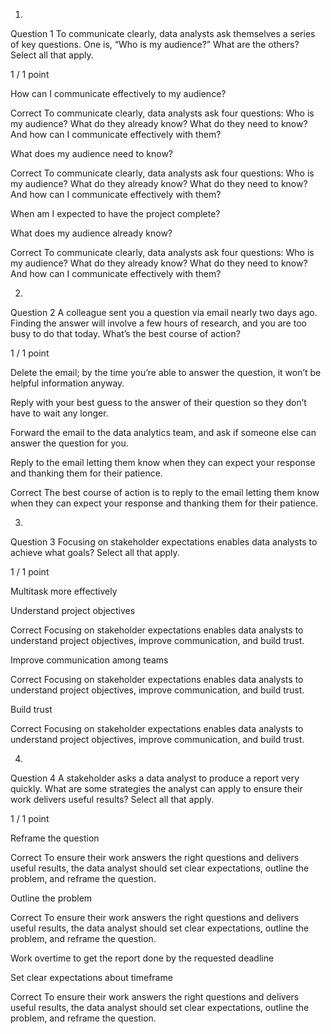 1.
Question 1
To communicate clearly, data analysts ask themselves a series of key questions. One is, “Who is my audience?” What are the others? Select all that apply.

1 / 1 point

How can I communicate effectively to my audience?

Correct
To communicate clearly, data analysts ask four questions: Who is my audience? What do they already know? What do they need to know? And how can I communicate effectively with them?


What does my audience need to know?

Correct
To communicate clearly, data analysts ask four questions: Who is my audience? What do they already know? What do they need to know? And how can I communicate effectively with them?


When am I expected to have the project complete?


What does my audience already know?

Correct
To communicate clearly, data analysts ask four questions: Who is my audience? What do they already know? What do they need to know? And how can I communicate effectively with them?

2.
Question 2
A colleague sent you a question via email nearly two days ago. Finding the answer will involve a few hours of research, and you are too busy to do that today. What’s the best course of action?

1 / 1 point

Delete the email; by the time you’re able to answer the question, it won’t be helpful information anyway.


Reply with your best guess to the answer of their question so they don’t have to wait any longer.


Forward the email to the data analytics team, and ask if someone else can answer the question for you.


Reply to the email letting them know when they can expect your response and thanking them for their patience.

Correct
The best course of action is to reply to the email letting them know when they can expect your response and thanking them for their patience.

3.
Question 3
Focusing on stakeholder expectations enables data analysts to achieve what goals? Select all that apply.

1 / 1 point

Multitask more effectively


Understand project objectives

Correct
Focusing on stakeholder expectations enables data analysts to understand project objectives, improve communication, and build trust.


Improve communication among teams

Correct
Focusing on stakeholder expectations enables data analysts to understand project objectives, improve communication, and build trust.


Build trust

Correct
Focusing on stakeholder expectations enables data analysts to understand project objectives, improve communication, and build trust.

4.
Question 4
A stakeholder asks a data analyst to produce a report very quickly. What are some strategies the analyst can apply to ensure their work delivers useful results? Select all that apply. 

1 / 1 point

Reframe the question

Correct
To ensure their work answers the right questions and delivers useful results, the data analyst should set clear expectations, outline the problem, and reframe the question. 


Outline the problem

Correct
To ensure their work answers the right questions and delivers useful results, the data analyst should set clear expectations, outline the problem, and reframe the question. 


Work overtime to get the report done by the requested deadline


Set clear expectations about timeframe

Correct
To ensure their work answers the right questions and delivers useful results, the data analyst should set clear expectations, outline the problem, and reframe the question. 